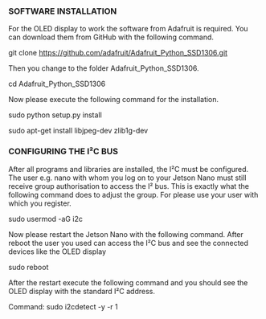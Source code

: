 ### SOFTWARE INSTALLATION
For the OLED display to work the software from Adafruit is required. You can download them from GitHub with the following command.

git clone https://github.com/adafruit/Adafruit_Python_SSD1306.git

Then you change to the folder Adafruit_Python_SSD1306.

cd Adafruit_Python_SSD1306

Now please execute the following command for the installation.

sudo python setup.py install

sudo apt-get install libjpeg-dev zlib1g-dev

### CONFIGURING THE I²C BUS
After all programs and libraries are installed, the I²C must be configured. The user e.g. nano with whom you log on to your Jetson Nano must still receive group authorisation to access the I² bus. This is exactly what the following command does to adjust the group. For <username> please use your user with which you register.

sudo usermod -aG i2c <username>

Now please restart the Jetson Nano with the following command. After reboot the user you used can access the I²C bus and see the connected devices like the OLED display

sudo reboot

After the restart execute the following command and you should see the OLED display with the standard I²C address.

Command: sudo i2cdetect -y -r 1
